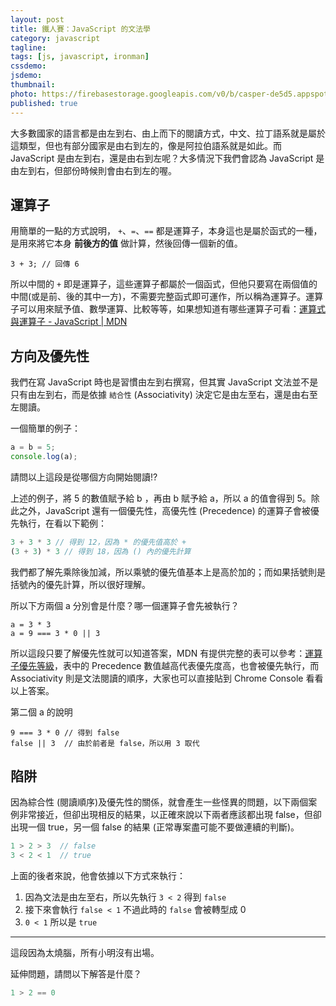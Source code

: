 ```yaml
---
layout: post
title: 鐵人賽：JavaScript 的文法學
category: javascript
tagline:
tags: [js, javascript, ironman]
cssdemo:
jsdemo:
thumbnail:
photo: https://firebasestorage.googleapis.com/v0/b/casper-de5d5.appspot.com/o/images%2Fblog%2F201712%2F18_ironman_c8-01.jpg?alt=media&token=9f7d7ddf-070b-4a6f-a850-701943dae095
published: true
---
```


大多數國家的語言都是由左到右、由上而下的閱讀方式，中文、拉丁語系就是屬於這類型，但也有部分國家是由右到左的，像是阿拉伯語系就是如此。而 JavaScript 是由左到右，還是由右到左呢？大多情況下我們會認為 JavaScript 是由左到右，但部份時候則會由右到左的喔。

## 運算子

用簡單的一點的方式說明， `+`、`=`、`==`  都是運算子，本身這也是屬於函式的一種，是用來將它本身 **前後方的值** 做計算，然後回傳一個新的值。

```
3 + 3; // 回傳 6
```

所以中間的 `+` 即是運算子，這些運算子都屬於一個函式，但他只要寫在兩個值的中間(或是前、後的其中一方)，不需要完整函式即可運作，所以稱為運算子。運算子可以用來賦予值、數學運算、比較等等，如果想知道有哪些運算子可看：[運算式與運算子 - JavaScript | MDN](https://developer.mozilla.org/zh-TW/docs/Web/JavaScript/Guide/Expressions_and_Operators)

## 方向及優先性

我們在寫 JavaScript 時也是習慣由左到右撰寫，但其實 JavaScript 文法並不是只有由左到右，而是依據 `結合性` (Associativity) 決定它是由左至右，還是由右至左閱讀。

一個簡單的例子：

```js
a = b = 5;
console.log(a);
```
請問以上這段是從哪個方向開始閱讀!?

上述的例子，將 5 的數值賦予給 b ，再由 b 賦予給 a，所以 a 的值會得到 5。除此之外，JavaScript 還有一個優先性，高優先性 (Precedence) 的運算子會被優先執行，在看以下範例：

```js
3 + 3 * 3 // 得到 12，因為 * 的優先值高於 +
(3 + 3) * 3 // 得到 18，因為 () 內的優先計算
```

我們都了解先乘除後加減，所以乘號的優先值基本上是高於加的；而如果括號則是括號內的優先計算，所以很好理解。

所以下方兩個 a 分別會是什麼？哪一個運算子會先被執行？

```
a = 3 * 3
a = 9 === 3 * 0 || 3
```

所以這段只要了解優先性就可以知道答案，MDN 有提供完整的表可以參考：[運算子優先等級](https://developer.mozilla.org/zh-TW/docs/Web/JavaScript/Reference/Operators/Operator_Precedence)，表中的 Precedence 數值越高代表優先度高，也會被優先執行，而 Associativity 則是文法閱讀的順序，大家也可以直接貼到 Chrome Console 看看以上答案。

第二個 a 的說明

```
9 === 3 * 0 // 得到 false
false || 3  // 由於前者是 false，所以用 3 取代
```

## 陷阱

因為綜合性 (閱讀順序)及優先性的關係，就會產生一些怪異的問題，以下兩個案例非常接近，但卻出現相反的結果，以正確來說以下兩者應該都出現 false，但卻出現一個 true，另一個 false 的結果 (正常專案盡可能不要做連續的判斷)。

```js
1 > 2 > 3  // false
3 < 2 < 1  // true
```

上面的後者來說，他會依據以下方式來執行：
1. 因為文法是由左至右，所以先執行 `3 < 2`  得到 `false`
2. 接下來會執行 `false < 1` 不過此時的 `false` 會被轉型成 0
3. `0 < 1` 所以是 `true`

---

這段因為太燒腦，所有小明沒有出場。

延伸問題，請問以下解答是什麼？

```js
1 > 2 == 0
```

